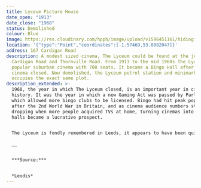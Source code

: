 ```yaml
---
title: Lyceum Picture House
date_open: "1913"
date_close: "1968"
status: Demolished
colour: Blue
image: https://res.cloudinary.com/hpph/image/upload/v1596451161/hidinginplainsight/lyceumpicturehouse.svg
location: '{"type":"Point","coordinates":[-1.57469,53.8082047]}'
address: 167 Cardigan Road
description: A modest sized cinema, The Lyceum could be found at the junction of
  Cardigan Road and Thornville Road. From 1913 to the mid 1960s The Lyceum was a
  popular suburban cinema with 708 seats. It became a Bingo Hall after the
  cinema closed. Now demolished, the Lyceum petrol station and minimarket now
  occupies the exact same plot.
description_extended: >-
  1968, the year in which The Lyceum closed, is an important year in cinema
  history. It was the year in which a new Gaming Act was passed by Parliament,
  which allowed more bingo clubs to be licensed. Bingo had hit peak popularity
  after the 2nd World War in Britain, and as cinema audience numbers started
  dropping when more people acquired TVs at home, turning cinemas into bingo
  halls became a lucrative prospect.


  The Lyceum is fondly remembered in Leeds, it appears to have been quite distinctive during its heyday, especially for a nice fragrance inside the auditorium and a stripy canopy outside.

  __


  ***Source:***


  *Leodis*
---
```

